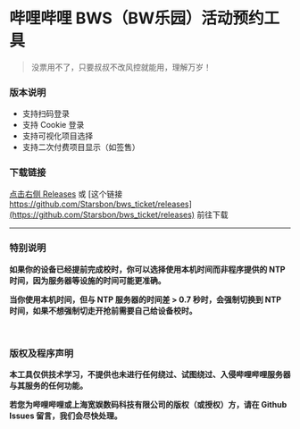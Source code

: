# 哔哩哔哩 BWS（BW乐园）活动预约工具
> 没票用不了，只要叔叔不改风控就能用，理解万岁！

### 版本说明
- 支持扫码登录
- 支持 Cookie 登录
- 支持可视化项目选择
- 支持二次付费项目显示（如签售）

### 下载链接
[点击右侧 Releases](https://github.com/Starsbon/bws_ticket/releases) 或 [这个链接 https://github.com/Starsbon/bws_ticket/releases](https://github.com/Starsbon/bws_ticket/releases) 前往下载

------

### 特别说明
**如果你的设备已经提前完成校时，你可以选择使用本机时间而非程序提供的 NTP 时间，因为服务器等设施的时间可能更准确。**

**当你使用本机时间，但与 NTP 服务器的时间差 > 0.7 秒时，会强制切换到 NTP 时间，如果不想强制切走开抢前需要自己给设备校时。**

<br>

### 版权及程序声明
**本工具仅供技术学习，不提供也未进行任何绕过、试图绕过、入侵哔哩哔哩服务器与其服务的任何功能。**

**若您为哔哩哔哩或上海宽娱数码科技有限公司的版权（或授权）方，请在 Github Issues 留言，我们会尽快处理。**